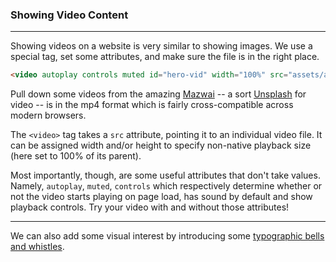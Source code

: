### Showing Video Content

---

Showing videos on a website is very similar to showing images. We use a special tag, set some attributes, and make sure the file is in the right place.

```html
<video autoplay controls muted id="hero-vid" width="100%" src="assets/aquarium.mp4">
```

Pull down some videos from the amazing [Mazwai](http://mazwai.com) -- a sort [Unsplash](http://www.unsplash.com) for video -- is in the mp4 format which is fairly cross-compatible across modern browsers.

The `<video>` tag takes a `src` attribute, pointing it to an individual video file. It can be assigned width and/or height to specify non-native playback size (here set to 100% of its parent).

Most importantly, though, are some useful attributes that don't take values. Namely, `autoplay`, `muted`, `controls` which respectively determine whether or not the video starts playing on page load, has sound by default and show playback controls. Try your video with and without those attributes!

-----

We can also add some visual interest by introducing some [typographic bells and whistles](fonts.md). 